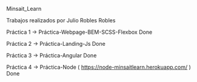 Minsait_Learn

Trabajos realizados por Julio Robles Robles



Práctica 1  ->  Práctica-Webpage-BEM-SCSS-Flexbox                                             Done

Práctica 2  ->  Práctica-Landing-Js                                                           Done

Práctica 3  ->  Práctica-Angular                                                              Done

Práctica 4  ->  Práctica-Node  ( https://node-minsaitlearn.herokuapp.com/ )                   Done
